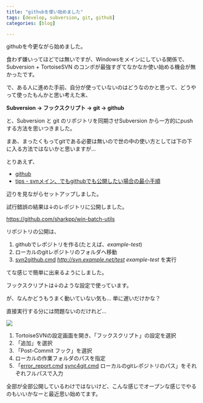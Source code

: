 ```yaml
---
title: "githubを使い始めました"
tags: [develop, subversion, git, github]
categories: [blog]

---
```


githubを今更ながら始めました。

食わず嫌いってほどでは無いですが、Windowsをメインにしている関係で、Subversion + TortoiseSVN のコンボが最強すぎてなかなか使い始める機会が無かったです。



  


で、ある人に進めた手前、自分が使っていないのはどうなのかと思って、どうやって使ったもんかと思い考えた末、

**Subversion → フックスクリプト → git → github**

と、Subversion と git のリポジトリを同期させSubversion から一方的にpushする方法を思いつきました。

まあ、まったくもってgitである必要は無いので世の中の使い方としては下の下に入る方法ではないかと思いますが...



  


とりあえず、

  * [github][1]
  * [tips - svnメイン、でもgithubでも公開したい場合の最小手順][2]

 [1]: http://blog.makotokw.com/memo/github/
 [2]: http://blog.livedoor.jp/dankogai/archives/51194979.html

辺りを見ながらセットアップしました。



  


試行錯誤の結果は↓のレポジトリに公開しました。

<https://github.com/sharkpp/win-batch-utils>



  


リポジトリの公開は、

  1. githubでレポジトリを作る(たとえば、_example-test_)
  2. ローカルのgitレポジトリのフォルダへ移動
  3. [svn2github.cmd][3] _http://svn.example.net/test_ _example-test_ を実行

 [3]: https://github.com/sharkpp/win-batch-utils/blob/master/git/svn2github.cmd

てな感じで簡単に出来るようにしました。



  


フックスクリプトは↓のような設定で使っています。

が、なんかどうもうまく動いていない気も... 単に遅いだけかな？

直接実行する分には問題ないのだけれど...

![][4]

 [4]: /images/2011_0918_svn-hook-sync-git.png

  1. TortoiseSVNの設定画面を開き、「フックスクリプト」の設定を選択
  2. 「追加」を選択
  3. 「Post-Commit フック」を選択
  4. ローカルの作業フォルダのパスを指定
  5. 「[error_report.cmd][5] [sync4git.cmd][6] ローカルのgitレポジトリのパス」をそれぞれフルパスで入力

 [5]: https://github.com/sharkpp/win-batch-utils/blob/master/error_report.cmd
 [6]: https://github.com/sharkpp/win-batch-utils/blob/master/git/sync4git.cmd



  


全部が全部公開しているわけではないけど、こんな感じでオープンな感じでやるのもいいかなーと最近思い始めてます。